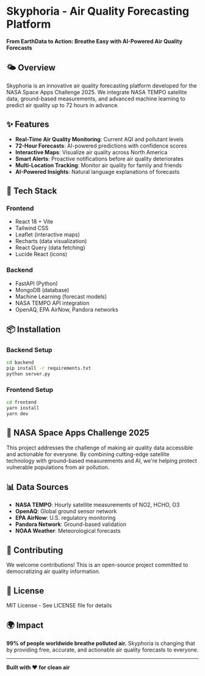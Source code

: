 # Skyphoria - Air Quality Forecasting Platform

**From EarthData to Action: Breathe Easy with AI-Powered Air Quality Forecasts**

## 🌤️ Overview

Skyphoria is an innovative air quality forecasting platform developed for the NASA Space Apps Challenge 2025. We integrate NASA TEMPO satellite data, ground-based measurements, and advanced machine learning to predict air quality up to 72 hours in advance.

## ✨ Features

- **Real-Time Air Quality Monitoring**: Current AQI and pollutant levels
- **72-Hour Forecasts**: AI-powered predictions with confidence scores
- **Interactive Maps**: Visualize air quality across North America
- **Smart Alerts**: Proactive notifications before air quality deteriorates
- **Multi-Location Tracking**: Monitor air quality for family and friends
- **AI-Powered Insights**: Natural language explanations of forecasts

## 🚀 Tech Stack

### Frontend
- React 18 + Vite
- Tailwind CSS
- Leaflet (interactive maps)
- Recharts (data visualization)
- React Query (data fetching)
- Lucide React (icons)

### Backend
- FastAPI (Python)
- MongoDB (database)
- Machine Learning (forecast models)
- NASA TEMPO API integration
- OpenAQ, EPA AirNow, Pandora networks

## 📦 Installation

### Backend Setup
```bash
cd backend
pip install -r requirements.txt
python server.py
```

### Frontend Setup
```bash
cd frontend
yarn install
yarn dev
```

## 🎯 NASA Space Apps Challenge 2025

This project addresses the challenge of making air quality data accessible and actionable for everyone. By combining cutting-edge satellite technology with ground-based measurements and AI, we're helping protect vulnerable populations from air pollution.

## 📊 Data Sources

- **NASA TEMPO**: Hourly satellite measurements of NO2, HCHO, O3
- **OpenAQ**: Global ground sensor network
- **EPA AirNow**: U.S. regulatory monitoring
- **Pandora Network**: Ground-based validation
- **NOAA Weather**: Meteorological forecasts

## 🤝 Contributing

We welcome contributions! This is an open-source project committed to democratizing air quality information.

## 📄 License

MIT License - See LICENSE file for details

## 🌍 Impact

**99% of people worldwide breathe polluted air.** Skyphoria is changing that by providing free, accurate, and actionable air quality forecasts to everyone.

---

**Built with ❤️ for clean air**